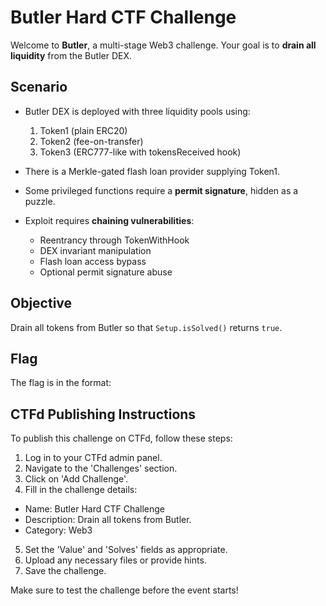 # Butler Hard CTF Challenge

Welcome to **Butler**, a multi-stage Web3 challenge. Your goal is to **drain all liquidity** from the Butler DEX.

## Scenario

- Butler DEX is deployed with three liquidity pools using:
  1. Token1 (plain ERC20)
  2. Token2 (fee-on-transfer)
  3. Token3 (ERC777-like with tokensReceived hook)

- There is a Merkle-gated flash loan provider supplying Token1.
- Some privileged functions require a **permit signature**, hidden as a puzzle.
- Exploit requires **chaining vulnerabilities**:
  - Reentrancy through TokenWithHook
  - DEX invariant manipulation
  - Flash loan access bypass
  - Optional permit signature abuse

## Objective

Drain all tokens from Butler so that `Setup.isSolved()` returns `true`.

## Flag

The flag is in the format:
## CTFd Publishing Instructions

To publish this challenge on CTFd, follow these steps:
1. Log in to your CTFd admin panel.
2. Navigate to the 'Challenges' section.
3. Click on 'Add Challenge'.
4. Fill in the challenge details:
  - Name: Butler Hard CTF Challenge
  - Description: Drain all tokens from Butler.
  - Category: Web3
5. Set the 'Value' and 'Solves' fields as appropriate.
6. Upload any necessary files or provide hints.
7. Save the challenge.

Make sure to test the challenge before the event starts!

